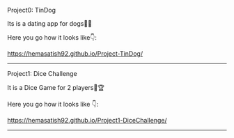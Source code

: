 Project0: TinDog 

Its is a dating app for dogs🐶🐾 

Here you go how it looks like👇:

https://hemasatish92.github.io/Project-TinDog/

---------------------------------------------------

Project1: Dice Challenge 

It is a Dice Game for 2 players🎲🏆 

Here you go how it looks like 👇:

https://hemasatish92.github.io/Project1-DiceChallenge/

---------------------------------------------------
